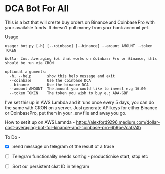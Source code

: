 # DCA Bot For All

This is a bot that will create buy orders on Binance and Coinbase Pro with your available funds. It doesn't pull money from your bank account yet.

Usage
```
usage: bot.py [-h] [--coinbase] [--binance] --amount AMOUNT --token TOKEN

Dollar Cost Averaging Bot that works on Coinbase Pro or Binance, this should be run via CRON

optional arguments:
  -h, --help       show this help message and exit
  --coinbase       Use the coinbase DCA
  --binance        Use the binance DCA
  --amount AMOUNT  The amount you would like to invest e.g 10.00
  --token TOKEN    The token you wish to buy e.g ADA-GBP
```

I've set this up in AWS Lambda and it runs once every 5 days, you can do the same with CRON on a server. Just generate API keys for either Binance or CoinbasePro, put them in your .env file and away you go.

How to set it up on AWS Lamnda - https://alexford9296.medium.com/dollar-cost-averaging-bot-for-binance-and-coinbase-pro-6b9be7ca074b

To Do -
- [X] Send message on telegram of the result of a trade
- [ ] Telegram functionality needs sorting - productionise start, stop etc
- [ ] Sort out persistent chat ID in telegram


